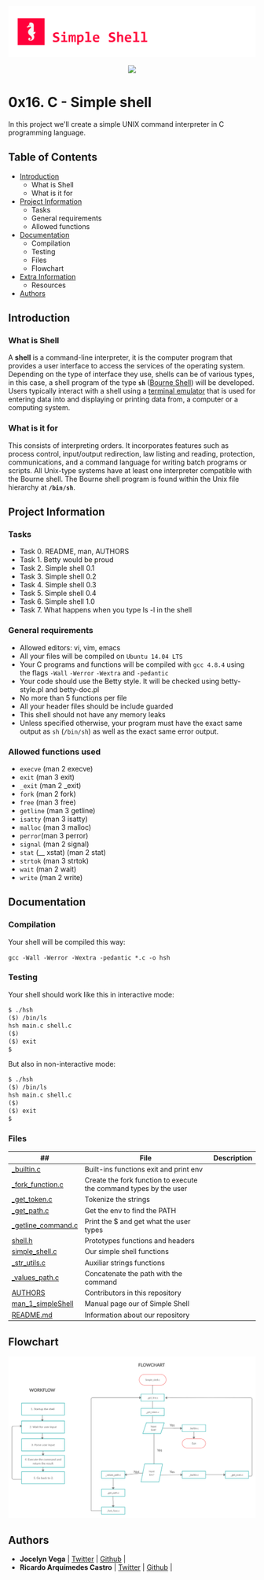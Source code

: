 
<p align="center">
      <p align="center">
        <img src="https://github.com/RicardoArquimedes/testingREADME/blob/master/simple_Shell.png?raw=true"/>
        </p>
<p align="center">
     <p align="center">
          <img src="https://www.holbertonschool.com/holberton-logo.png" width="360"/>
     </p>

# 0x16. C - Simple shell
In this project we'll create a simple UNIX command interpreter in C programming language.

## Table of Contents
* [Introduction](#Introduction)
  * What is Shell
  * What is it for
* [Project Information](#Project-Information)
    * Tasks
    * General requirements
    * Allowed functions
* [Documentation](#Documentation)
    * Compilation
    * Testing
    * Files
    * Flowchart
* [Extra Information](#Extra-Information)
    * Resources
* [Authors](#Authors)

## Introduction

### What is Shell
A **shell** is a command-line interpreter, it is the computer program that provides a user interface to access the services of the operating system. Depending on the type of interface they use, shells can be of various types, in this case, a shell program of the type **`sh`** ([Bourne Shell](https://en.wikipedia.org/wiki/Bourne_shell)) will be developed. Users typically interact with a shell using a [terminal emulator](https://en.wikipedia.org/wiki/Terminal_emulator) that is used for entering data into and displaying or printing data from, a computer or a computing system.

### What is it for
This consists of interpreting orders. It incorporates features such as process control, input/output redirection, law listing and reading, protection, communications, and a command language for writing batch programs or scripts. All Unix-type systems have at least one interpreter compatible with the Bourne shell. The Bourne shell program is found within the Unix file hierarchy at **`/bin/sh`**.

## Project Information

### Tasks

* Task 0. README, man, AUTHORS
* Task 1. Betty would be proud
* Task 2. Simple shell 0.1
* Task 3. Simple shell 0.2
* Task 4. Simple shell 0.3
* Task 5. Simple shell 0.4
* Task 6. Simple shell 1.0
* Task 7. What happens when you type ls -l in the shell

### General requirements
 * Allowed editors: vi, vim, emacs
 * All your files will be compiled on `Ubuntu 14.04 LTS`
 * Your C programs and functions will be compiled with `gcc 4.8.4` using the flags `-Wall` `-Werror` `-Wextra` and `-pedantic`
 * Your code should use the Betty style. It will be checked using betty-style.pl and betty-doc.pl
 * No more than 5 functions per file
 * All your header files should be include guarded
 * This shell should not have any memory leaks
 * Unless specified otherwise, your program must have the exact same output as `sh` (`/bin/sh`) as well as the exact same error output.

### Allowed functions used 

* `execve` (man 2 execve)
* `exit` (man 3 exit)
* `_exit` (man 2 _exit)
* `fork` (man 2 fork)
* `free` (man 3 free)
* `getline` (man 3 getline)
* `isatty` (man 3 isatty)
* `malloc` (man 3 malloc)
* `perror`(man 3 perror)
* `signal` (man 2 signal)
* `stat` (__ xstat) (man 2 stat)
* `strtok` (man 3 strtok)
* `wait` (man 2 wait)
* `write` (man 2 write)

## Documentation

### Compilation
Your shell will be compiled this way:

`gcc -Wall -Werror -Wextra -pedantic *.c -o hsh`

### Testing

Your shell should work like this in interactive mode:

```
$ ./hsh
($) /bin/ls
hsh main.c shell.c
($)
($) exit
$
```
But also in non-interactive mode:

```
$ ./hsh
($) /bin/ls
hsh main.c shell.c
($)
($) exit
$
```
### Files

##|File|Description
---|---|---
|[_builtin.c](https://github.com/RicardoArquimedes/simple_shell/blob/master/_bulitin.c)|Built-ins functions exit and print env|
|[_fork_function.c](https://github.com/RicardoArquimedes/simple_shell/blob/master/_fork_function.c)|Create the fork function to execute the command types by the user|
|[_get_token.c](https://github.com/RicardoArquimedes/simple_shell/blob/master/_get_token.c)|Tokenize the strings|
|[_get_path.c](https://github.com/RicardoArquimedes/simple_shell/blob/master/_get_path.c)|Get the env to find the PATH|
|[_getline_command.c](https://github.com/RicardoArquimedes/simple_shell/blob/master/_getline_command.c)|Print the $ and get what the user types|
|[shell.h](https://github.com/RicardoArquimedes/simple_shell/blob/master/shell.h)|Prototypes functions and headers|
|[simple_shell.c](https://github.com/RicardoArquimedes/simple_shell/blob/master/simple_shell.c)|Our simple shell functions|
|[_str_utils.c](https://github.com/RicardoArquimedes/simple_shell/blob/master/_str_utils.c)|Auxiliar strings functions|
|[_values_path.c](https://github.com/RicardoArquimedes/simple_shell/blob/master/_values_path.c)|Concatenate the path with the command|
|[AUTHORS](https://github.com/RicardoArquimedes/simple_shell/blob/master/AUTHORS)|Contributors in this repository|
|[man_1_simpleShell](https://github.com/RicardoArquimedes/simple_shell/blob/master/man_1_simpleShell)|Manual page our of Simple Shell|
|[README.md](https://github.com/RicardoArquimedes/simple_shell/blob/master/README.md)|Information about our repository|

## Flowchart
<p align="center">
     <p align="center">
          <img src="https://github.com/RicardoArquimedes/testingREADME/blob/master/Flowchart.jpg?raw=true width="360"/>
     </p>

## Authors

* **Jocelyn Vega** | [Twitter](https://twitter.com/jossvega103) | [Github](https://github.com/jossvega) |
* **Ricardo Arquímedes Castro** | [Twitter](https://twitter.com/richardcqt) | [Github](https://github.com/RicardoArquimedes) |
